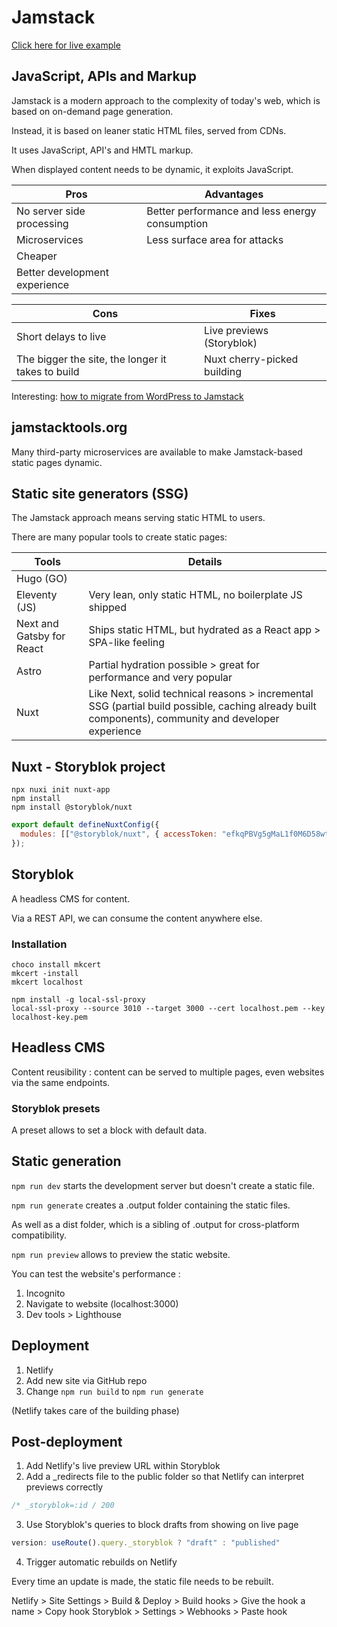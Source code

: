 # Jamstack

[Click here for live example](https://sparkling-manatee-3c1134.netlify.app/)

## JavaScript, APIs and Markup

Jamstack is a modern approach to the complexity of today's web, which is based on on-demand page generation.

Instead, it is based on leaner static HTML files, served from CDNs.

It uses JavaScript, API's and HMTL markup.

When displayed content needs to be dynamic, it exploits JavaScript.

| Pros                          | Advantages                                     |
| ----------------------------- | ---------------------------------------------- |
| No server side processing     | Better performance and less energy consumption |
| Microservices                 | Less surface area for attacks                  |
| Cheaper                       |
| Better development experience |

| Cons                                              | Fixes                       |
| ------------------------------------------------- | --------------------------- |
| Short delays to live                              | Live previews (Storyblok)   |
| The bigger the site, the longer it takes to build | Nuxt cherry-picked building |

Interesting: [how to migrate from WordPress to Jamstack](https://www.smashingmagazine.com/2020/01/migration-from-wordpress-to-jamstack/)

## jamstacktools.org

Many third-party microservices are available to make Jamstack-based static pages dynamic.

## Static site generators (SSG)

The Jamstack approach means serving static HTML to users.

There are many popular tools to create static pages:

| Tools                     | Details                                                                                                                                             |
| ------------------------- | --------------------------------------------------------------------------------------------------------------------------------------------------- |
| Hugo (GO)                 |                                                                                                                                                     |
| Eleventy (JS)             | Very lean, only static HTML, no boilerplate JS shipped                                                                                              |
| Next and Gatsby for React | Ships static HTML, but hydrated as a React app > SPA-like feeling                                                                                   |
| Astro                     | Partial hydration possible > great for performance and very popular                                                                                 |
| Nuxt                      | Like Next, solid technical reasons > incremental SSG (partial build possible, caching already built components), community and developer experience |

## Nuxt - Storyblok project

```
npx nuxi init nuxt-app
npm install
npm install @storyblok/nuxt
```

```JavaScript
export default defineNuxtConfig({
  modules: [["@storyblok/nuxt", { accessToken: "efkqPBVg5gMaL1f0M6D58wtt" }]],
});
```

## Storyblok

A headless CMS for content.

Via a REST API, we can consume the content anywhere else.

### Installation

```
choco install mkcert
mkcert -install
mkcert localhost

npm install -g local-ssl-proxy
local-ssl-proxy --source 3010 --target 3000 --cert localhost.pem --key localhost-key.pem
```

## Headless CMS

Content reusibility : content can be served to multiple pages, even websites via the same endpoints.

### Storyblok presets

A preset allows to set a block with default data.

## Static generation

`npm run dev` starts the development server but doesn't create a static file.

`npm run generate` creates a .output folder containing the static files.

As well as a dist folder, which is a sibling of .output for cross-platform compatibility.

`npm run preview` allows to preview the static website.

You can test the website's performance :

1. Incognito
2. Navigate to website (localhost:3000)
3. Dev tools > Lighthouse

## Deployment

1. Netlify
2. Add new site via GitHub repo
3. Change `npm run build` to `npm run generate`

(Netlify takes care of the building phase)

## Post-deployment

1. Add Netlify's live preview URL within Storyblok
2. Add a \_redirects file to the public folder so that Netlify can interpret previews correctly

```JavaScript
/* _storyblok=:id / 200
```

3. Use Storyblok's queries to block drafts from showing on live page

```JavaScript
version: useRoute().query._storyblok ? "draft" : "published"
```

4. Trigger automatic rebuilds on Netlify

Every time an update is made, the static file needs to be rebuilt.

Netlify > Site Settings > Build & Deploy > Build hooks > Give the hook a name > Copy hook
Storyblok > Settings > Webhooks > Paste hook
